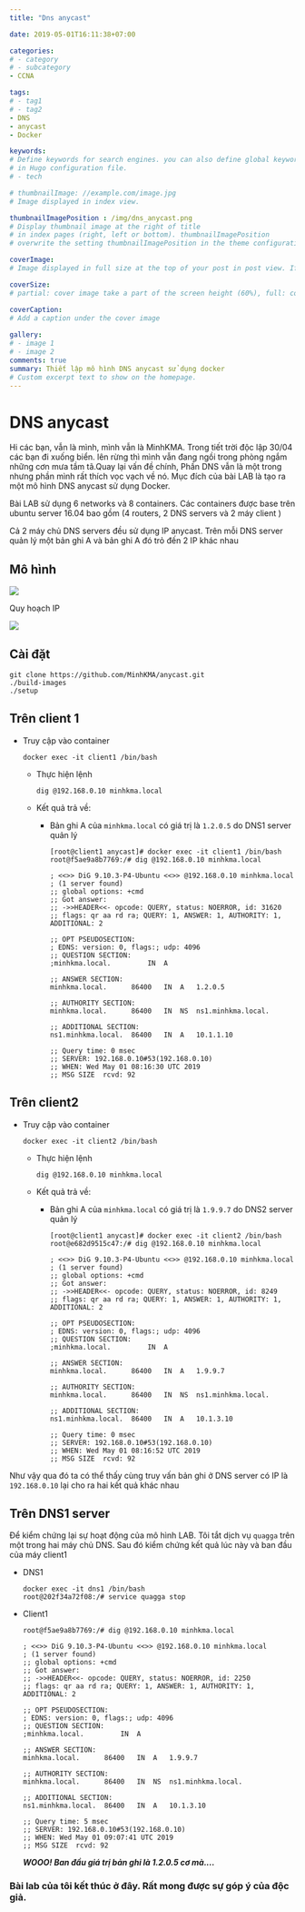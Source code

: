 ```yaml
---
title: "Dns anycast"

date: 2019-05-01T16:11:38+07:00

categories:
# - category
# - subcategory
- CCNA

tags:
# - tag1
# - tag2
- DNS
- anycast
- Docker

keywords:
# Define keywords for search engines. you can also define global keywords 
# in Hugo configuration file.
# - tech

# thumbnailImage: //example.com/image.jpg
# Image displayed in index view.

thumbnailImagePosition : /img/dns_anycast.png
# Display thumbnail image at the right of title 
# in index pages (right, left or bottom). thumbnailImagePosition 
# overwrite the setting thumbnailImagePosition in the theme configuration file.

coverImage:
# Image displayed in full size at the top of your post in post view. If thumbnail image is not configured, cover image is also used as thumbnail image.

coverSize:
# partial: cover image take a part of the screen height (60%), full: cover image take the entire screen height.

coverCaption:
# Add a caption under the cover image
    
gallery:
# - image 1
# - image 2
comments: true
summary: Thiết lập mô hình DNS anycast sử dụng docker 
# Custom excerpt text to show on the homepage.
---
```



# DNS anycast

Hi các bạn, vẫn là mình, mình vẫn là MinhKMA. Trong tiết trời độc lập 30/04 các bạn đi xuống biển. lên rừng thì mình vẫn đang ngồi trong phòng ngắm những cơn mưa tầm tã.Quay lại vấn đề chính, Phần DNS vẫn là một trong nhưng phần mình rất thích vọc vạch về nó. Mục đích của bài LAB là tạo ra một mô hình DNS anycast sử dụng Docker.

Bài LAB sử dụng 6 networks và 8 containers. Các containers được base trên ubuntu server 16.04 bao gồm (4 routers, 2 DNS servers và 2 máy client )

Cả 2 máy chủ DNS servers đều sử dụng IP anycast. Trên mỗi DNS server quản lý một bản ghi A và bản ghi A đó trỏ đến 2 IP khác nhau

## Mô hình 

<img src="https://i.imgur.com/JP6qSsr.png">

Quy hoạch IP 

<img src="https://i.imgur.com/1yXd2Wy.png">

## Cài đặt 

```
git clone https://github.com/MinhKMA/anycast.git
./build-images
./setup
```

## Trên client 1 

- Truy cập vào container 

    ```
    docker exec -it client1 /bin/bash
    ```

    + Thực hiện lệnh

        ```
        dig @192.168.0.10 minhkma.local
        ```
    
    + Kết quả trả về:

        + Bản ghi A của `minhkma.local` có giá trị là `1.2.0.5` do DNS1 server quản lý

            ```
            [root@client1 anycast]# docker exec -it client1 /bin/bash
            root@f5ae9a8b7769:/# dig @192.168.0.10 minhkma.local

            ; <<>> DiG 9.10.3-P4-Ubuntu <<>> @192.168.0.10 minhkma.local
            ; (1 server found)
            ;; global options: +cmd
            ;; Got answer:
            ;; ->>HEADER<<- opcode: QUERY, status: NOERROR, id: 31620
            ;; flags: qr aa rd ra; QUERY: 1, ANSWER: 1, AUTHORITY: 1, ADDITIONAL: 2

            ;; OPT PSEUDOSECTION:
            ; EDNS: version: 0, flags:; udp: 4096
            ;; QUESTION SECTION:
            ;minhkma.local.			IN	A

            ;; ANSWER SECTION:
            minhkma.local.		86400	IN	A	1.2.0.5

            ;; AUTHORITY SECTION:
            minhkma.local.		86400	IN	NS	ns1.minhkma.local.

            ;; ADDITIONAL SECTION:
            ns1.minhkma.local.	86400	IN	A	10.1.1.10

            ;; Query time: 0 msec
            ;; SERVER: 192.168.0.10#53(192.168.0.10)
            ;; WHEN: Wed May 01 08:16:30 UTC 2019
            ;; MSG SIZE  rcvd: 92
            ``` 

## Trên client2

- Truy cập vào container 

    ```
    docker exec -it client2 /bin/bash
    ```

    + Thực hiện lệnh

        ```
        dig @192.168.0.10 minhkma.local
        ```
    
    + Kết quả trả về:

        + Bản ghi A của `minhkma.local` có giá trị là `1.9.9.7` do DNS2 server quản lý

            ```
            [root@client1 anycast]# docker exec -it client2 /bin/bash
            root@e682d9515c47:/# dig @192.168.0.10 minhkma.local

            ; <<>> DiG 9.10.3-P4-Ubuntu <<>> @192.168.0.10 minhkma.local
            ; (1 server found)
            ;; global options: +cmd
            ;; Got answer:
            ;; ->>HEADER<<- opcode: QUERY, status: NOERROR, id: 8249
            ;; flags: qr aa rd ra; QUERY: 1, ANSWER: 1, AUTHORITY: 1, ADDITIONAL: 2

            ;; OPT PSEUDOSECTION:
            ; EDNS: version: 0, flags:; udp: 4096
            ;; QUESTION SECTION:
            ;minhkma.local.			IN	A

            ;; ANSWER SECTION:
            minhkma.local.		86400	IN	A	1.9.9.7

            ;; AUTHORITY SECTION:
            minhkma.local.		86400	IN	NS	ns1.minhkma.local.

            ;; ADDITIONAL SECTION:
            ns1.minhkma.local.	86400	IN	A	10.1.3.10

            ;; Query time: 0 msec
            ;; SERVER: 192.168.0.10#53(192.168.0.10)
            ;; WHEN: Wed May 01 08:16:52 UTC 2019
            ;; MSG SIZE  rcvd: 92
            ```

Như vậy qua đó ta có thể thấy cùng truy vấn bản ghi ở DNS server có IP là `192.168.0.10` lại cho ra hai kết quả khác nhau 

## Trên DNS1 server 

Để kiểm chứng lại sự hoạt động của mô hình LAB. Tôi tắt dịch vụ `quagga` trên một trong hai máy chủ DNS. Sau đó kiểm chứng kết quả lúc này và ban đầu của máy client1 

- DNS1

    ```
    docker exec -it dns1 /bin/bash
    root@202f34a72f08:/# service quagga stop
    ```

- Client1 

    ```
    root@f5ae9a8b7769:/# dig @192.168.0.10 minhkma.local

    ; <<>> DiG 9.10.3-P4-Ubuntu <<>> @192.168.0.10 minhkma.local
    ; (1 server found)
    ;; global options: +cmd
    ;; Got answer:
    ;; ->>HEADER<<- opcode: QUERY, status: NOERROR, id: 2250
    ;; flags: qr aa rd ra; QUERY: 1, ANSWER: 1, AUTHORITY: 1, ADDITIONAL: 2

    ;; OPT PSEUDOSECTION:
    ; EDNS: version: 0, flags:; udp: 4096
    ;; QUESTION SECTION:
    ;minhkma.local.			IN	A

    ;; ANSWER SECTION:
    minhkma.local.		86400	IN	A	1.9.9.7

    ;; AUTHORITY SECTION:
    minhkma.local.		86400	IN	NS	ns1.minhkma.local.

    ;; ADDITIONAL SECTION:
    ns1.minhkma.local.	86400	IN	A	10.1.3.10

    ;; Query time: 5 msec
    ;; SERVER: 192.168.0.10#53(192.168.0.10)
    ;; WHEN: Wed May 01 09:07:41 UTC 2019
    ;; MSG SIZE  rcvd: 92
    ```

    ***WOOO! Ban đầu giá trị bản ghi là 1.2.0.5 cơ mà....***

### Bài lab của tôi kết thúc ở đây. Rất mong được sự góp ý của độc giả.

